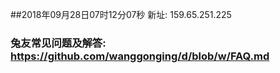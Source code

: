 ##2018年09月28日07时12分07秒 新址: 159.65.251.225
### 兔友常见问题及解答: https://github.com/wanggonging/d/blob/w/FAQ.md
